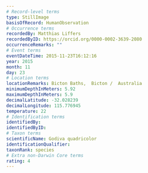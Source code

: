 ```yaml
---
# Record-level terms
type: StillImage
basisOfRecord: HumanObservation
# Occurrence terms
recordedBy: Matthias Liffers
recordedByID: https://orcid.org/0000-0002-3639-2080
occurrenceRemarks: ""
# Event terms
eventDateTime: 2015-11-23T16:12:16
year: 2015
month: 11
day: 23
# Location terms
locationRemarks: Bicton Baths,  Bicton /  Australia
minimumDepthInMeters: 5.92
maximumDepthInMeters: 5.9
decimalLatitude: -32.028239
decimalLongitude: 115.776945
temperature: 22
# Identification terms
identifiedBy: 
identifiedByID: 
# Taxon terms
scientificName: Godiva quadricolor
identificationQualifier: 
taxonRank: species
# Extra non-Darwin Core terms
rating: 4
---
```

